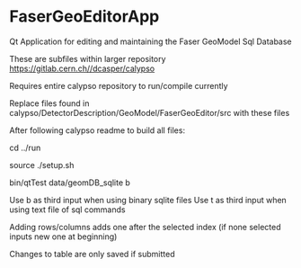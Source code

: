 # FaserGeoEditorApp
Qt Application for editing and maintaining the Faser GeoModel Sql Database


These are subfiles within larger repository https://gitlab.cern.ch//dcasper/calypso

Requires entire calypso repository to run/compile currently

Replace files found in calypso/DetectorDescription/GeoModel/FaserGeoEditor/src with these files

After following calypso readme to build all files:

cd ../run

source ./setup.sh

bin/qtTest data/geomDB_sqlite b

Use b as third input when using binary sqlite files
Use t as third input when using text file of sql commands

Adding rows/columns adds one after the selected index (if none selected inputs new one at beginning)

Changes to table are only saved if submitted
